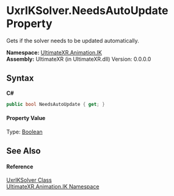 # UxrIKSolver.NeedsAutoUpdate Property 
 

Gets if the solver needs to be updated automatically.

**Namespace:**&nbsp;<a href="N_UltimateXR_Animation_IK">UltimateXR.Animation.IK</a><br />**Assembly:**&nbsp;UltimateXR (in UltimateXR.dll) Version: 0.0.0.0

## Syntax

**C#**<br />
``` C#
public bool NeedsAutoUpdate { get; }
```


#### Property Value
Type: <a href="https://docs.microsoft.com/dotnet/api/system.boolean" target="_blank" rel="noopener noreferrer">Boolean</a>

## See Also


#### Reference
<a href="T_UltimateXR_Animation_IK_UxrIKSolver">UxrIKSolver Class</a><br /><a href="N_UltimateXR_Animation_IK">UltimateXR.Animation.IK Namespace</a><br />